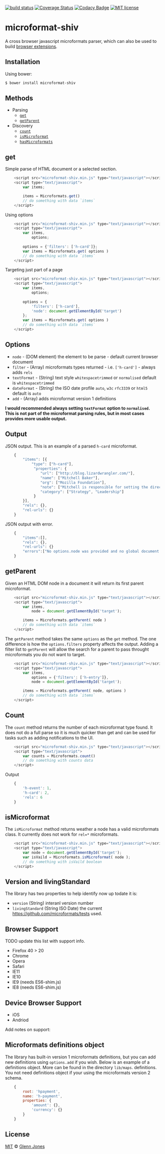 
[![build status](https://img.shields.io/travis/glennjones/microformat-shiv.svg?style=flat-square)](http://travis-ci.org/glennjones/microformat-shiv)
[![Coverage Status](https://img.shields.io/coveralls/glennjones/microformat-shiv/dev.svg?style=flat-square)](https://coveralls.io/r/glennjones/microformat-shiv?branch=dev)
[![Codacy Badge](https://img.shields.io/codacy/520b9cab36254761b100c33d3e3899e3.svg?style=flat-square)](https://www.codacy.com/app/glennjonesnet/microformat-shiv)
[![MIT license](http://img.shields.io/badge/license-MIT-blue.svg?style=flat-square)](https://raw.github.com/glennjones/microformat-shic/master/license.txt)

microformat-shiv
================
A cross browser javascript microformats parser, which can also be used to build [browser extensions](https://github.com/glennjones/microformat-shiv/tree/master/examples).

Installation
------------

Using bower:

```sh
$ bower install microformat-shiv
```

Methods
-----
* Parsing
    * [`get`](#get)
    * [`getParent`](#getParent) 
* Discovery
    * [`count`](#count)
    * [`isMicroformat`](#isMicroformat)
    * [`hasMicroformats`](#hasMicroformats)


get
-----

Simple parse of HTML document or a selected section. 
```javascript
    <script src="microformat-shiv.min.js" type="text/javascript"></script>
    <script type="text/javascript">
        var items;

        items = Microformats.get()
        // do something with data `items`
    </script>
```    


Using options
```javascript
    <script src="microformat-shiv.min.js" type="text/javascript"></script>
    <script type="text/javascript">
        var items,
            options;
        
        options = {'filters': ['h-card']};
        var items = Microformats.get( options )
        // do something with data `items`
    </script>
``` 

Targeting just part of a page
```javascript
    <script src="microformat-shiv.min.js" type="text/javascript"></script>
    <script type="text/javascript">
        var items,
            options;
        
        options = {
            'filters': ['h-card'],
            'node': document.getElementById('target')
        };
        var items = Microformats.get( options )
        // do something with data `items`
    </script>    
```  


Options
-------
* `node` - (DOM element) the element to be parse - default current browser document
* `filter` - (Array) microformats types returned - i.e. `['h-card']` - always adds `rels`
* `textFormat` - (String) text style `whitespacetrimmed` or `normalised` default is `whitespacetrimmed`
* `dateFormat` - (String) the ISO date profile `auto`, `w3c` `rfc3339` or `html5` default is `auto`
* `add` - (Array) adds microformat version 1 definitions

__I would recommended always setting `textFormat` option to `normalised`. This is not part of the microformat parsing rules, but in most cases provides more usable output.__

Output
-------
JSON output. This is an example of a parsed `h-card` microformat.
```javascript
    {
        "items": [{
            "type": ["h-card"],
             "properties": {
                "url": ["http://blog.lizardwrangler.com/"],
                "name": ["Mitchell Baker"],
                "org": ["Mozilla Foundation"],
                "note": ["Mitchell is responsible for setting the direction Mozilla ..."],
                "category": ["Strategy", "Leadership"]
             }
        }],
        "rels": {},
        "rel-urls": {}
    }
```  
JSON output with error. 
```javascript
    {
        "items":[],
        "rels": {},
        "rel-urls": {}
        "errors":["No options.node was provided and no global document object could be found."]
    }
```  

getParent
-----

Given an HTML DOM node in a document it will return its first parent microformat.
```javascript
    <script src="microformat-shiv.min.js" type="text/javascript"></script>
    <script type="text/javascript">
        var items,
            node = document.getElementById('target');

        items = Microformats.getParent( node )
        // do something with data `items`
    </script>
```  
The `getParent` method takes the same `options` as the `get` method. The one difference is how the `options.filters` property affects the output. Adding a filter list to `getParent` will allow the search for a parent to pass throught microformats you do not want to target.

```javascript
    <script src="microformat-shiv.min.js" type="text/javascript"></script>
    <script type="text/javascript">
        var items,
            options = {'filters': ['h-entry']},
            node = document.getElementById('target');

        items = Microformats.getParent( node, options )
        // do something with data `items`
    </script>
```  


Count
-----
The `count` method returns the number of each microformat type found. It does not do a full parse so it is much quicker 
than get and can be used for tasks such as adding notifications to the UI.
```javascript
    <script src="microformat-shiv.min.js" type="text/javascript"></script>
    <script type="text/javascript">
        var counts = Microformats.count()
        // do something with counts data 
    </script>    
```  
Output 
```javascript
    {
        'h-event': 1,
        'h-card': 2,
        'rels': 6
    }
```  

isMicroformat
-------------
The `isMicroformat` method returns weather a node has a valid microformats class. It currently does not work for `rel=*` microformats.
```javascript
    <script src="microformat-shiv.min.js" type="text/javascript"></script>
    <script type="text/javascript">
        var node = document.getElementById('target');
        var isVaild = Microformats.isMicroformat( node );
        // do something with isVaild boolean 
    </script>    
```  

Version and livingStandard
--------------------------
The library has two properties to help identify now up todate it is:

*  `version` (String) interanl version number
*  `livingStandard` (String ISO Date) the current https://github.com/microformats/tests used.
 

Browser Support
---------------
TODO update this list with support info.

* Firefox 40 > 20
* Chrome
* Opera
* Safari
* IE11 
* IE10 
* IE9 (needs ES6-shim.js)
* IE8 (needs ES6-shim.js)

Device Browser Support
----------------------
* iOS
* Andriod

Add notes on support:



Microformats definitions object
-------------------------------
The library has built-in version 1 microformats definitions, but you can add new definitions using `options.add` if you wish. Below is an example of a definitions object. More can be found in the directory `lib/maps`. definitions. You not need definitions object if your using the microformats version 2 schema.
```javascript
    {
		root: 'hpayment',
		name: 'h-payment',
		properties: {
			'amount': {},
			'currency': {}
		}
	}
```  


License
-------

[MIT][] © [Glenn Jones][]

[MIT]: ./License.md
[Glenn Jones]: https://github.com/glennjones


